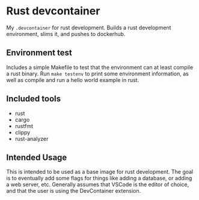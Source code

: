 # Rust devcontainer
My `.devcontainer` for rust development. Builds a rust development environment, slims it, and pushes to dockerhub.

## Environment test
Includes a simple Makefile to test that the environment can at least compile a rust binary. Run `make testenv` to print some environment information, as well as compile and run a hello world example in rust. 

## Included tools
- rust
- cargo
- rustfmt
- clippy
- rust-analyzer

## Intended Usage
This is intended to be used as a base image for rust development. The goal is to eventually add some flags for things like adding a database, or adding a web server, etc. Generally assumes that VSCode is the editor of choice, and that the user is using the DevContainer extension.